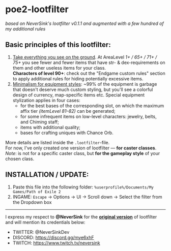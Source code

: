 # poe2-lootfilter

*based on NeverSink's lootfilter v0.1.1 and augmented with a few hundred of my additional rules*

## Basic principles of this lootfilter:
1. <ins>Take everything you see on the ground</ins>. At AreaLevel *1+ / 65+ / 71+ / 75+* you see fewer and fewer items that have str- & dex-requirements on them and other useless items for your class. <br> **Characters of level 90+**: check out the "Endgame custom rules" section to apply additional rules for hiding potentially excessive items.
2. <ins>Minimalism for equipment styles</ins>: ~99% of the equipment is garbage that doesn't deserve much custom styling, but you'll see a colorful design of currency, map-specific items etc.
Special equipment stylization applies in four cases:
   - for the best bases of the corresponding slot, on which the maximum affix tier *(itemLevel 81–82)* can be generated;
   - for some infrequent items on low-level characters: jewelry, belts, and Chiming staff;
   - items with additional quality;
   - bases for crafting uniques with Chance Orb.


More details are listed inside the `.lootfilter`-file.<br>
For now, I've only created one version of lootfilter — **for caster classes**.<br> 
*Note*: is not for a specific caster class, but **for the gameplay style** of your chosen class.

## INSTALLATION / UPDATE:

1) Paste this file into the following folder: `%userprofile%/Documents/My Games/Path of Exile 2`
2) INGAME: `Escape` -> Options -> UI -> Scroll down -> Select the filter from the Dropdown box

---
I express my respect to **@NeverSink** for the **[original version](https://github.com/NeverSinkDev/NeverSink-Filter-for-PoE2)** of lootfilter and will mention its credentials below:
* TWITTER: @NeverSinkDev
* DISCORD: https://discord.gg/mye6xhF
* TWITCH:  https://www.twitch.tv/neversink
